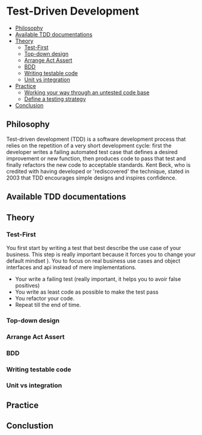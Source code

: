 # Test-Driven Development

* [Philosophy](#philosophy)
* [Available TDD documentations](#doc)
* [Theory](#theory)
  * [Test-First](#test-first)
  * [Top-down design](#top-down)
  * [Arrange Act Assert](#aaa)
  * [BDD](#bdd)
  * [Writing testable code](#testable-code)
  * [Unit vs integration](#unit-vs-integration)
* [Practice](#practice)
  * [Working your way through an untested code base](#untested)
  * [Define a testing strategy](#test-strategy)
* [Conclusion](#conclusion)

## Philosophy
 Test-driven development (TDD) is a software development process that relies on the repetition of a very short development cycle: first the developer writes a failing automated test case that defines a desired improvement or new function, then produces code to pass that test and finally refactors the new code to acceptable standards. Kent Beck, who is credited with having developed or 'rediscovered' the technique, stated in 2003 that TDD encourages simple designs and inspires confidence.
## Available TDD documentations
## Theory
### Test-First
 You first start by writing a test that best describe the use case of your business.
 This step is really important because it forces you to change your default mindset ).
 You to focus on real business use cases and object interfaces and api instead of mere implementations.
 
 - Your write a failing test (really important, it helps you to avoir false positives)
 - You write as least code as possible to make the test pass
 - You refactor your code.
 - Repeat till the end of time.
 
### Top-down design
### Arrange Act Assert
### BDD
### Writing testable code
### Unit vs integration
## Practice
## Conclustion